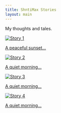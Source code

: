 ```yaml
---
title: ShntiMax Stories
layout: main
---
```

My thoughts and tales.
<div class="stories-container">
<div class="stories-track">

  <a href="/blog/story1/" class="story-item">
    <img src="/assets/photo1.jpg" alt="Story 1">
    <p>A peaceful sunset...</p>
  </a>
  <a href="/blog/story2/" class="story-item">
    <img src="/assets/photo2.jpg" alt="Story 2">
    <p>A quiet morning...</p>
  </a>
  <a href="/blog/story3/" class="story-item">
    <img src="/assets/photo2.jpg" alt="Story 3">
    <p>A quiet morning...</p>
  </a>
  <a href="/blog/story4/" class="story-item">
    <img src="/assets/photo2.jpg" alt="Story 4">
    <p>A quiet morning...</p>
  </a>
</div>
</div>

<script src="https://cdnjs.cloudflare.com/ajax/libs/gsap/3.11.5/gsap.min.js"></script>
<script src="/carousel.js"></script>





